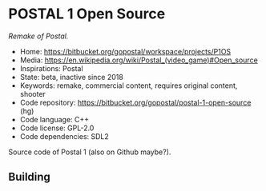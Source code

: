 # POSTAL 1 Open Source

_Remake of Postal._

- Home: https://bitbucket.org/gopostal/workspace/projects/P1OS
- Media: <https://en.wikipedia.org/wiki/Postal_(video_game)#Open_source>
- Inspirations: Postal
- State: beta, inactive since 2018
- Keywords: remake, commercial content, requires original content, shooter
- Code repository: https://bitbucket.org/gopostal/postal-1-open-source (hg)
- Code language: C++
- Code license: GPL-2.0
- Code dependencies: SDL2

Source code of Postal 1 (also on Github maybe?).

## Building
